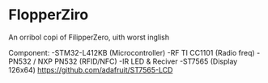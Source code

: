 # FlopperZiro
An orribol copi of FilipperZero, uith worst inglish

Component:
-STM32-L412KB (Microcontroller)
-RF TI CC1101 (Radio freq)
-PN532 / NXP PN532 (RFID/NFC)
-IR LED & Reciver 
-ST7565 (Display 126x64) https://github.com/adafruit/ST7565-LCD
